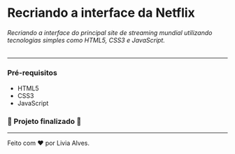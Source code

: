 # Recriando a interface da Netflix

###### Recriando a interface do principal site de streaming mundial utilizando tecnologias simples como HTML5, CSS3 e JavaScript.

------

### Pré-requisitos

- HTML5
- CSS3
- JavaScript

### :rocket: Projeto finalizado :rocket:

------

Feito com ❤️ por Livia Alves.